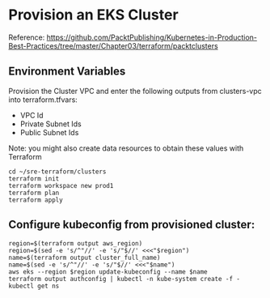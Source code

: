 # Provision an EKS Cluster
Reference: https://github.com/PacktPublishing/Kubernetes-in-Production-Best-Practices/tree/master/Chapter03/terraform/packtclusters

## Environment Variables
Provision the Cluster VPC and enter the following outputs from clusters-vpc into terraform.tfvars:
- VPC Id
- Private Subnet Ids
- Public Subnet Ids

Note: you might also create data resources to obtain these values with Terraform

```
cd ~/sre-terraform/clusters
terraform init
terraform workspace new prod1
terraform plan
terraform apply
```

## Configure kubeconfig from provisioned cluster:
```
region=$(terraform output aws_region)
region=$(sed -e 's/^"//' -e 's/"$//' <<<"$region")
name=$(terraform output cluster_full_name)
name=$(sed -e 's/^"//' -e 's/"$//' <<<"$name")
aws eks --region $region update-kubeconfig --name $name
terraform output authconfig | kubectl -n kube-system create -f -
kubectl get ns
```
